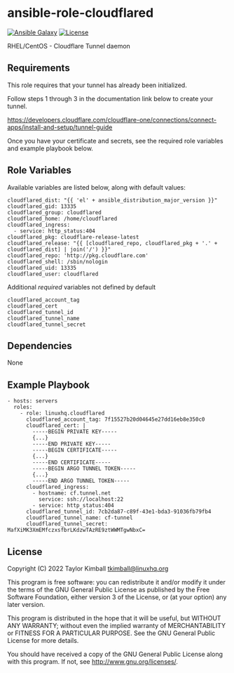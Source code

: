 # ansible-role-cloudflared

[![Ansible Galaxy](https://img.shields.io/badge/ansible--galaxy-cloudflared-blue.svg?style=flat)](https://galaxy.ansible.com/linuxhq/cloudflared)
[![License](https://img.shields.io/badge/license-GPLv3-brightgreen.svg?style=flat)](https://github.com/linuxhq/ansible-role-cloudflared/blob/master/COPYING)

RHEL/CentOS - Cloudflare Tunnel daemon

## Requirements

This role requires that your tunnel has already been initialized.

Follow steps 1 through 3 in the documentation link below to create your tunnel.

https://developers.cloudflare.com/cloudflare-one/connections/connect-apps/install-and-setup/tunnel-guide

Once you have your certificate and secrets, see the required role variables and example playbook below.

## Role Variables

Available variables are listed below, along with default values:

    cloudflared_dist: "{{ 'el' + ansible_distribution_major_version }}"
    cloudflared_gid: 13335
    cloudflared_group: cloudflared
    cloudflared_home: /home/cloudflared
    cloudflared_ingress:
      - service: http_status:404
    cloudflared_pkg: cloudflare-release-latest
    cloudflared_release: "{{ [cloudflared_repo, cloudflared_pkg + '.' + cloudflared_dist] | join('/') }}"
    cloudflared_repo: 'http://pkg.cloudflare.com'
    cloudflared_shell: /sbin/nologin
    cloudflared_uid: 13335
    cloudflared_user: cloudflared

Additional *required* variables not defined by default

    cloudflared_account_tag
    cloudflared_cert
    cloudflared_tunnel_id
    cloudflared_tunnel_name
    cloudflared_tunnel_secret

## Dependencies

None

## Example Playbook

    - hosts: servers
      roles:
        - role: linuxhq.cloudflared
          cloudflared_account_tag: 7f15527b20d04645e27dd16eb8e350c0
          cloudflared_cert: |
            -----BEGIN PRIVATE KEY-----
            {...}
            -----END PRIVATE KEY-----
            -----BEGIN CERTIFICATE-----
            {...}
            -----END CERTIFICATE-----
            -----BEGIN ARGO TUNNEL TOKEN-----
            {...}
            -----END ARGO TUNNEL TOKEN-----
          cloudflared_ingress:
            - hostname: cf.tunnel.net
              service: ssh://localhost:22
            - service: http_status:404
          cloudflared_tunnel_id: 7cb2da87-c89f-43e1-bda3-91036fb79fb4
          cloudflared_tunnel_name: cf-tunnel
          cloudflared_tunnel_secret: MafXiMK3XmEMfczxsfbrLKdzwTAzRE9ztWWMTgwNbxC=

## License

Copyright (C) 2022 Taylor Kimball <tkimball@linuxhq.org>

This program is free software: you can redistribute it and/or modify
it under the terms of the GNU General Public License as published by
the Free Software Foundation, either version 3 of the License, or
(at your option) any later version.

This program is distributed in the hope that it will be useful,
but WITHOUT ANY WARRANTY; without even the implied warranty of
MERCHANTABILITY or FITNESS FOR A PARTICULAR PURPOSE. See the
GNU General Public License for more details.

You should have received a copy of the GNU General Public License
along with this program. If not, see <http://www.gnu.org/licenses/>.
